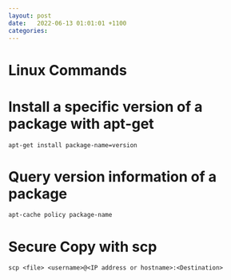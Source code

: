 ```yaml
---
layout: post
date:   2022-06-13 01:01:01 +1100
categories: 
---
```


Linux Commands
==============

# Install a specific version of a package with apt-get
`apt-get install package-name=version`

# Query version information of a package
`apt-cache policy package-name`

# Secure Copy with scp
`scp <file> <username>@<IP address or hostname>:<Destination>`